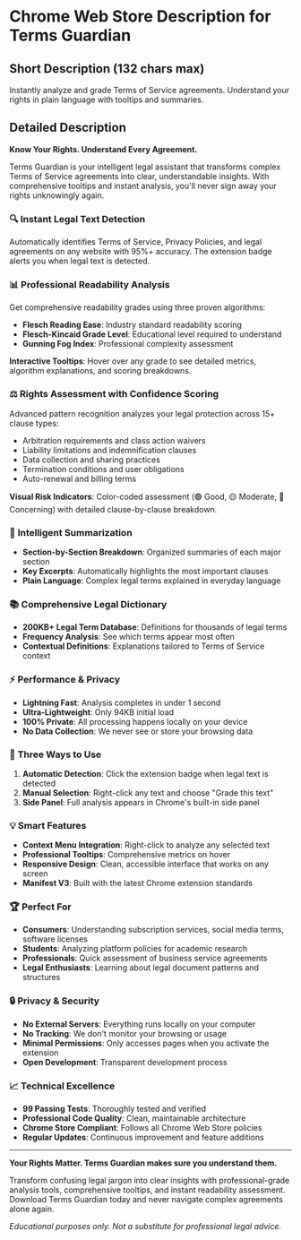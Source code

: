 # Chrome Web Store Description for Terms Guardian

## Short Description (132 chars max)
Instantly analyze and grade Terms of Service agreements. Understand your rights in plain language with tooltips and summaries.

## Detailed Description

**Know Your Rights. Understand Every Agreement.**

Terms Guardian is your intelligent legal assistant that transforms complex Terms of Service agreements into clear, understandable insights. With comprehensive tooltips and instant analysis, you'll never sign away your rights unknowingly again.

### 🔍 **Instant Legal Text Detection**
Automatically identifies Terms of Service, Privacy Policies, and legal agreements on any website with 95%+ accuracy. The extension badge alerts you when legal text is detected.

### 📊 **Professional Readability Analysis**
Get comprehensive readability grades using three proven algorithms:
- **Flesch Reading Ease**: Industry standard readability scoring
- **Flesch-Kincaid Grade Level**: Educational level required to understand
- **Gunning Fog Index**: Professional complexity assessment

**Interactive Tooltips**: Hover over any grade to see detailed metrics, algorithm explanations, and scoring breakdowns.

### ⚖️ **Rights Assessment with Confidence Scoring**
Advanced pattern recognition analyzes your legal protection across 15+ clause types:
- Arbitration requirements and class action waivers
- Liability limitations and indemnification clauses
- Data collection and sharing practices
- Termination conditions and user obligations
- Auto-renewal and billing terms

**Visual Risk Indicators**: Color-coded assessment (🟢 Good, 🟡 Moderate, 🔴 Concerning) with detailed clause-by-clause breakdown.

### 📝 **Intelligent Summarization**
- **Section-by-Section Breakdown**: Organized summaries of each major section
- **Key Excerpts**: Automatically highlights the most important clauses
- **Plain Language**: Complex legal terms explained in everyday language

### 📚 **Comprehensive Legal Dictionary**
- **200KB+ Legal Term Database**: Definitions for thousands of legal terms
- **Frequency Analysis**: See which terms appear most often
- **Contextual Definitions**: Explanations tailored to Terms of Service context

### ⚡ **Performance & Privacy**
- **Lightning Fast**: Analysis completes in under 1 second
- **Ultra-Lightweight**: Only 94KB initial load
- **100% Private**: All processing happens locally on your device
- **No Data Collection**: We never see or store your browsing data

### 🎯 **Three Ways to Use**
1. **Automatic Detection**: Click the extension badge when legal text is detected
2. **Manual Selection**: Right-click any text and choose "Grade this text"
3. **Side Panel**: Full analysis appears in Chrome's built-in side panel

### 💡 **Smart Features**
- **Context Menu Integration**: Right-click to analyze any selected text
- **Professional Tooltips**: Comprehensive metrics on hover
- **Responsive Design**: Clean, accessible interface that works on any screen
- **Manifest V3**: Built with the latest Chrome extension standards

### 🏆 **Perfect For**
- **Consumers**: Understanding subscription services, social media terms, software licenses
- **Students**: Analyzing platform policies for academic research
- **Professionals**: Quick assessment of business service agreements
- **Legal Enthusiasts**: Learning about legal document patterns and structures

### 🔒 **Privacy & Security**
- **No External Servers**: Everything runs locally on your computer
- **No Tracking**: We don't monitor your browsing or usage
- **Minimal Permissions**: Only accesses pages when you activate the extension
- **Open Development**: Transparent development process

### 📈 **Technical Excellence**
- **99 Passing Tests**: Thoroughly tested and verified
- **Professional Code Quality**: Clean, maintainable architecture
- **Chrome Store Compliant**: Follows all Chrome Web Store policies
- **Regular Updates**: Continuous improvement and feature additions

---

**Your Rights Matter. Terms Guardian makes sure you understand them.**

Transform confusing legal jargon into clear insights with professional-grade analysis tools, comprehensive tooltips, and instant readability assessment. Download Terms Guardian today and never navigate complex agreements alone again.

*Educational purposes only. Not a substitute for professional legal advice.*